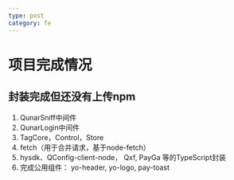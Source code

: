 ```yaml
---
type: post
category: fe
---
```

# 项目完成情况

## 封装完成但还没有上传npm

1. QunarSniff中间件
2. QunarLogin中间件
3. TagCore，Control，Store
4. fetch（用于合并请求，基于node-fetch）
5. hysdk、QConfig-client-node， Qxf, PayGa 等的TypeScript封装
6. 完成公用组件： yo-header, yo-logo, pay-toast
